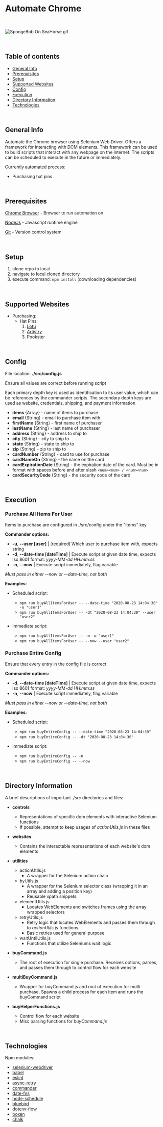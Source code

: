 # Automate Chrome

<br>

![SpongeBob On SeaHorse gif](https://media.giphy.com/media/3o6ZtbBRPGc1LvF4Na/giphy.gif)

<br>

## Table of contents

  - [General Info](#general-info)
  - [Prerequisites](#prerequisites)
  - [Setup](#setup)
  - [Supported Websites](#supported-websites)
  - [Config](#config)
  - [Execution](#execution)
  - [Directory Information](#directory-information)
  - [Technologies](#technologies)

<br>

## General Info

Automate the Chrome browser using Selenium Web Driver. Offers a framework for interacting with DOM elements. This framework can be used to build scripts that interact with any webpage on the internet. The scripts can be scheduled to execute in the future or immediately. 

Currently automated process:
 - Purchasing hat pins

<br>

## Prerequisites

[Chrome Browser](https://www.google.com/chrome/) - Browser to run automation on 

[NodeJs](https://nodejs.org/en/) - Javascript runtime engine

[Git](https://git-scm.com/downloads) - Version control system

<br>

## Setup
  1. clone repo to local
  2. navigate to local cloned directory
  3. execute command: `npm install` (downloading dependencies)

<br>

## Supported Websites
- Purchasing:
  - Hat Pins:
     1. [Lotu](https://www.lotucreations.com/collections/hat-pins)
     2. [Artistry](https://theartistrycollection.com/collections/2018)
     3. Pookster

<br>

## Config
File location: **./src/config.js**

Ensure all values are correct before running script

Each primary depth key is used as identification to its user value, which can be references by the commander scripts. The secondary depth keys are used as website, credentials, shipping, and payment information.

- **items** {Array} - name of items to purchase
- **email** {String} - email to purchase item with
- **firstName** {String} - first name of purchaser
- **lastName** {String} - last name of purchaser
- **address** {String} - address to ship to
- **city** {String} - city to ship to
- **state** {String} - state to ship to
- **zip** {String} - zip to ship to
- **cardNumber** {String} - card to use for purchase
- **cardNameOn** {String} - the name on the card
- **cardExpirationDate** {String} - the expiration date of the card. Must be in format with spaces before and after slash `<num><num> / <num><num>`
- **cardSecurityCode** {String} - the security code of the card

<br>

## Execution

### Purchase All Items For User

Items to purchase are configured in ./src/config under the "items" key

**Commander options:**

- **-u**, **--user [user]** | (required) Which user to purchase item with, expects string
- **-d**, **--date-time [dateTime]** | Execute script at given date time, expects iso 8601 format: *yyyy-MM-dd HH:mm:ss*
- **-n**, **--now** | Execute script immediately, flag variable

*Must pass in either --now or --date-time, not both*

**Examples:**

 - Scheduled script: 
   - `npm run buyAllItemsForUser -- --date-time "2020-08-23 14:04:30" -u "user1"` 
   - `npm run buyAllItemsForUser -- -dt "2020-08-23 14:04:30" --user "user2"`

- Immediate script: 
  - `npm run buyAllItemsForUser -- -n -u "user1"`
  - `npm run buyAllItemsForUser -- --now --user "user2"`

### Purchase Entire Config

Ensure that every entry in the config file is correct

**Commander options:**

- **-d**, **--date-time [dateTime]** | Execute script at given date time, expects iso 8601 format: *yyyy-MM-dd HH:mm:ss*
- **-n**, **--now** | Execute script immediately, flag variable

*Must pass in either --now or --date-time, not both*

**Examples:**

 - Scheduled script: 
   - `npm run buyEntireConfig -- --date-time "2020-08-23 14:04:30"` 
   - `npm run buyEntireConfig -- -dt "2020-08-23 14:04:30"`

- Immediate script: 
  - `npm run buyEntireConfig -- -n`
  - `npm run buyEntireConfig -- --now`

<br>

## Directory Information

A brief descriptions of important *./src* directories and files:

- **controls**
  - Representations of specific dom elements with interactive Selenium functions 
  - If possible, attempt to keep usages of *actionUtils.js* in these files
  
- **websites**
  - Contains the interactable representations of each website's dom elements
  
- **utilities**
  - actionUtils.js
    - A wrapper for the Selenium action chain
  - byUtils.js
    - A wrapper for the Selenium selector class (wrapping it in an array and adding a position key)
    - Reusable xpath snippets
  - elementUtils.js
    - Locates WebElements and switches frames using the array wrapped selectors
  - retryUtils.js
    - Retry logic that locates WebElements and passes them through to *actionUtils.js* functions
    - Basic retries used for general purpose
  - waitUntilUtils.js
    - Functions that utilize Seleniums wait logic
  
- **buyCommand.js**
  - The root of execution for single purchase. Receives options, parses, and passes them through to control flow for each website

- **multiBuyCommand.js**
  - Wrapper for buyCommand.js and root of execution for multi purchase. Spawns a child process for each item and runs the buyCommand script
  
- **buyHelperFunctions.js**
  - Control flow for each website
  - Misc parsing functions for *buyCommand.js*
  
<br>

## Technologies
 
Npm modules:
- [selenium-webdriver](https://www.npmjs.com/package/selenium-webdriver)
- [babel](https://www.npmjs.com/package/Babel)
- [eslint](https://www.npmjs.com/package/eslint)
- [async-retry](https://www.npmjs.com/package/async-retry)
- [commander](https://www.npmjs.com/package/commander)
- [date-fns](https://www.npmjs.com/package/date-fns)
- [node-schedule](https://www.npmjs.com/package/node-schedule)
- [bluebird](https://www.npmjs.com/package/bluebird)
- [dotenv-flow](https://www.npmjs.com/package/dotenv-flow)
- [boxen](https://www.npmjs.com/package/boxen)
- [chalk](https://www.npmjs.com/package/chalk)

<br>
